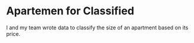 # Apartemen for Classified
I and my team wrote data to classify the size of an apartment based on its price.
